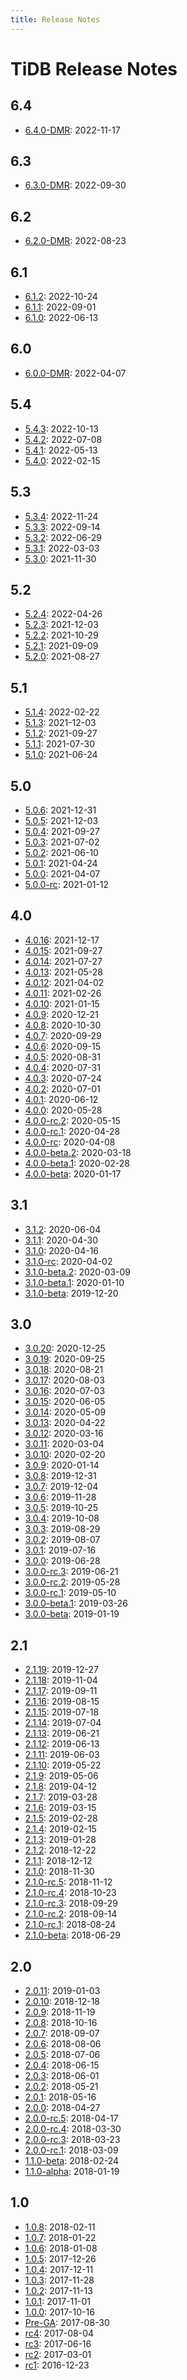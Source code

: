 ```yaml
---
title: Release Notes
---
```


# TiDB Release Notes

## 6.4

- [6.4.0-DMR](/releases/release-6.4.0.md): 2022-11-17

## 6.3

- [6.3.0-DMR](/releases/release-6.3.0.md): 2022-09-30

## 6.2

- [6.2.0-DMR](/releases/release-6.2.0.md): 2022-08-23

## 6.1

- [6.1.2](/releases/release-6.1.2.md): 2022-10-24
- [6.1.1](/releases/release-6.1.1.md): 2022-09-01
- [6.1.0](/releases/release-6.1.0.md): 2022-06-13

## 6.0

- [6.0.0-DMR](/releases/release-6.0.0-dmr.md): 2022-04-07

## 5.4

- [5.4.3](/releases/release-5.4.3.md): 2022-10-13
- [5.4.2](/releases/release-5.4.2.md): 2022-07-08
- [5.4.1](/releases/release-5.4.1.md): 2022-05-13
- [5.4.0](/releases/release-5.4.0.md): 2022-02-15

## 5.3

- [5.3.4](/releases/release-5.3.4.md): 2022-11-24
- [5.3.3](/releases/release-5.3.3.md): 2022-09-14
- [5.3.2](/releases/release-5.3.2.md): 2022-06-29
- [5.3.1](/releases/release-5.3.1.md): 2022-03-03
- [5.3.0](/releases/release-5.3.0.md): 2021-11-30

## 5.2

- [5.2.4](/releases/release-5.2.4.md): 2022-04-26
- [5.2.3](/releases/release-5.2.3.md): 2021-12-03
- [5.2.2](/releases/release-5.2.2.md): 2021-10-29
- [5.2.1](/releases/release-5.2.1.md): 2021-09-09
- [5.2.0](/releases/release-5.2.0.md): 2021-08-27

## 5.1

- [5.1.4](/releases/release-5.1.4.md): 2022-02-22
- [5.1.3](/releases/release-5.1.3.md): 2021-12-03
- [5.1.2](/releases/release-5.1.2.md): 2021-09-27
- [5.1.1](/releases/release-5.1.1.md): 2021-07-30
- [5.1.0](/releases/release-5.1.0.md): 2021-06-24

## 5.0

- [5.0.6](/releases/release-5.0.6.md): 2021-12-31
- [5.0.5](/releases/release-5.0.5.md): 2021-12-03
- [5.0.4](/releases/release-5.0.4.md): 2021-09-27
- [5.0.3](/releases/release-5.0.3.md): 2021-07-02
- [5.0.2](/releases/release-5.0.2.md): 2021-06-10
- [5.0.1](/releases/release-5.0.1.md): 2021-04-24
- [5.0.0](/releases/release-5.0.0.md): 2021-04-07
- [5.0.0-rc](/releases/release-5.0.0-rc.md): 2021-01-12

## 4.0

- [4.0.16](/releases/release-4.0.16.md): 2021-12-17
- [4.0.15](/releases/release-4.0.15.md): 2021-09-27
- [4.0.14](/releases/release-4.0.14.md): 2021-07-27
- [4.0.13](/releases/release-4.0.13.md): 2021-05-28
- [4.0.12](/releases/release-4.0.12.md): 2021-04-02
- [4.0.11](/releases/release-4.0.11.md): 2021-02-26
- [4.0.10](/releases/release-4.0.10.md): 2021-01-15
- [4.0.9](/releases/release-4.0.9.md): 2020-12-21
- [4.0.8](/releases/release-4.0.8.md): 2020-10-30
- [4.0.7](/releases/release-4.0.7.md): 2020-09-29
- [4.0.6](/releases/release-4.0.6.md): 2020-09-15
- [4.0.5](/releases/release-4.0.5.md): 2020-08-31
- [4.0.4](/releases/release-4.0.4.md): 2020-07-31
- [4.0.3](/releases/release-4.0.3.md): 2020-07-24
- [4.0.2](/releases/release-4.0.2.md): 2020-07-01
- [4.0.1](/releases/release-4.0.1.md): 2020-06-12
- [4.0.0](/releases/release-4.0-ga.md): 2020-05-28
- [4.0.0-rc.2](/releases/release-4.0.0-rc.2.md): 2020-05-15
- [4.0.0-rc.1](/releases/release-4.0.0-rc.1.md): 2020-04-28
- [4.0.0-rc](/releases/release-4.0.0-rc.md): 2020-04-08
- [4.0.0-beta.2](/releases/release-4.0.0-beta.2.md): 2020-03-18
- [4.0.0-beta.1](/releases/release-4.0.0-beta.1.md): 2020-02-28
- [4.0.0-beta](/releases/release-4.0.0-beta.md): 2020-01-17

## 3.1

- [3.1.2](/releases/release-3.1.2.md): 2020-06-04
- [3.1.1](/releases/release-3.1.1.md): 2020-04-30
- [3.1.0](/releases/release-3.1.0-ga.md): 2020-04-16
- [3.1.0-rc](/releases/release-3.1.0-rc.md): 2020-04-02
- [3.1.0-beta.2](/releases/release-3.1.0-beta.2.md): 2020-03-09
- [3.1.0-beta.1](/releases/release-3.1.0-beta.1.md): 2020-01-10
- [3.1.0-beta](/releases/release-3.1.0-beta.md): 2019-12-20

## 3.0

- [3.0.20](/releases/release-3.0.20.md): 2020-12-25
- [3.0.19](/releases/release-3.0.19.md): 2020-09-25
- [3.0.18](/releases/release-3.0.18.md): 2020-08-21
- [3.0.17](/releases/release-3.0.17.md): 2020-08-03
- [3.0.16](/releases/release-3.0.16.md): 2020-07-03
- [3.0.15](/releases/release-3.0.15.md): 2020-06-05
- [3.0.14](/releases/release-3.0.14.md): 2020-05-09
- [3.0.13](/releases/release-3.0.13.md): 2020-04-22
- [3.0.12](/releases/release-3.0.12.md): 2020-03-16
- [3.0.11](/releases/release-3.0.11.md): 2020-03-04
- [3.0.10](/releases/release-3.0.10.md): 2020-02-20
- [3.0.9](/releases/release-3.0.9.md): 2020-01-14
- [3.0.8](/releases/release-3.0.8.md): 2019-12-31
- [3.0.7](/releases/release-3.0.7.md): 2019-12-04
- [3.0.6](/releases/release-3.0.6.md): 2019-11-28
- [3.0.5](/releases/release-3.0.5.md): 2019-10-25
- [3.0.4](/releases/release-3.0.4.md): 2019-10-08
- [3.0.3](/releases/release-3.0.3.md): 2019-08-29
- [3.0.2](/releases/release-3.0.2.md): 2019-08-07
- [3.0.1](/releases/release-3.0.1.md): 2019-07-16
- [3.0.0](/releases/release-3.0-ga.md): 2019-06-28
- [3.0.0-rc.3](/releases/release-3.0.0-rc.3.md): 2019-06-21
- [3.0.0-rc.2](/releases/release-3.0.0-rc.2.md): 2019-05-28
- [3.0.0-rc.1](/releases/release-3.0.0-rc.1.md): 2019-05-10
- [3.0.0-beta.1](/releases/release-3.0.0-beta.1.md): 2019-03-26
- [3.0.0-beta](/releases/release-3.0-beta.md): 2019-01-19

## 2.1

- [2.1.19](/releases/release-2.1.19.md): 2019-12-27
- [2.1.18](/releases/release-2.1.18.md): 2019-11-04
- [2.1.17](/releases/release-2.1.17.md): 2019-09-11
- [2.1.16](/releases/release-2.1.16.md): 2019-08-15
- [2.1.15](/releases/release-2.1.15.md): 2019-07-18
- [2.1.14](/releases/release-2.1.14.md): 2019-07-04
- [2.1.13](/releases/release-2.1.13.md): 2019-06-21
- [2.1.12](/releases/release-2.1.12.md): 2019-06-13
- [2.1.11](/releases/release-2.1.11.md): 2019-06-03
- [2.1.10](/releases/release-2.1.10.md): 2019-05-22
- [2.1.9](/releases/release-2.1.9.md): 2019-05-06
- [2.1.8](/releases/release-2.1.8.md): 2019-04-12
- [2.1.7](/releases/release-2.1.7.md): 2019-03-28
- [2.1.6](/releases/release-2.1.6.md): 2019-03-15
- [2.1.5](/releases/release-2.1.5.md): 2019-02-28
- [2.1.4](/releases/release-2.1.4.md): 2019-02-15
- [2.1.3](/releases/release-2.1.3.md): 2019-01-28
- [2.1.2](/releases/release-2.1.2.md): 2018-12-22
- [2.1.1](/releases/release-2.1.1.md): 2018-12-12
- [2.1.0](/releases/release-2.1-ga.md): 2018-11-30
- [2.1.0-rc.5](/releases/release-2.1-rc.5.md): 2018-11-12
- [2.1.0-rc.4](/releases/release-2.1-rc.4.md): 2018-10-23
- [2.1.0-rc.3](/releases/release-2.1-rc.3.md): 2018-09-29
- [2.1.0-rc.2](/releases/release-2.1-rc.2.md): 2018-09-14
- [2.1.0-rc.1](/releases/release-2.1-rc.1.md): 2018-08-24
- [2.1.0-beta](/releases/release-2.1-beta.md): 2018-06-29

## 2.0

- [2.0.11](/releases/release-2.0.11.md): 2019-01-03
- [2.0.10](/releases/release-2.0.10.md): 2018-12-18
- [2.0.9](/releases/release-2.0.9.md): 2018-11-19
- [2.0.8](/releases/release-2.0.8.md): 2018-10-16
- [2.0.7](/releases/release-2.0.7.md): 2018-09-07
- [2.0.6](/releases/release-2.0.6.md): 2018-08-06
- [2.0.5](/releases/release-2.0.5.md): 2018-07-06
- [2.0.4](/releases/release-2.0.4.md): 2018-06-15
- [2.0.3](/releases/release-2.0.3.md): 2018-06-01
- [2.0.2](/releases/release-2.0.2.md): 2018-05-21
- [2.0.1](/releases/release-2.0.1.md): 2018-05-16
- [2.0.0](/releases/release-2.0-ga.md): 2018-04-27
- [2.0.0-rc.5](/releases/release-2.0-rc.5.md): 2018-04-17
- [2.0.0-rc.4](/releases/release-2.0-rc.4.md): 2018-03-30
- [2.0.0-rc.3](/releases/release-2.0-rc.3.md): 2018-03-23
- [2.0.0-rc.1](/releases/release-2.0-rc.1.md): 2018-03-09
- [1.1.0-beta](/releases/release-1.1-beta.md): 2018-02-24
- [1.1.0-alpha](/releases/release-1.1-alpha.md): 2018-01-19

## 1.0

- [1.0.8](/releases/release-1.0.8.md): 2018-02-11
- [1.0.7](/releases/release-1.0.7.md): 2018-01-22
- [1.0.6](/releases/release-1.0.6.md): 2018-01-08
- [1.0.5](/releases/release-1.0.5.md): 2017-12-26
- [1.0.4](/releases/release-1.0.4.md): 2017-12-11
- [1.0.3](/releases/release-1.0.3.md): 2017-11-28
- [1.0.2](/releases/release-1.0.2.md): 2017-11-13
- [1.0.1](/releases/release-1.0.1.md): 2017-11-01
- [1.0.0](/releases/release-1.0-ga.md): 2017-10-16
- [Pre-GA](/releases/release-pre-ga.md): 2017-08-30
- [rc4](/releases/release-rc.4.md): 2017-08-04
- [rc3](/releases/release-rc.3.md): 2017-06-16
- [rc2](/releases/release-rc.2.md): 2017-03-01
- [rc1](/releases/release-rc.1.md): 2016-12-23
